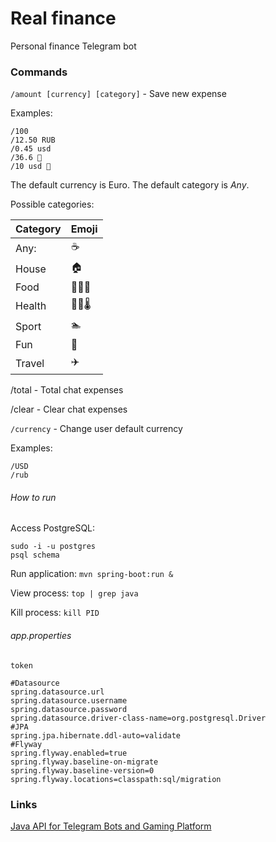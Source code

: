 # Real finance
Personal finance Telegram bot

### Commands

`/amount [currency] [category]` - Save new expense

Examples:
```
/100
/12.50 RUB
/0.45 usd
/36.6 💊
/10 usd 🍕
```

The default currency is Euro. The default category is *Any*.

Possible categories:

| Category | Emoji |
|----------|-------|
| Any:     | ☕️   |
| House    | 🏠    |
| Food     | 🍞🍕🍌 |
| Health   | 💊💉🌡 |
| Sport    | 🏊    |
| Fun      | 🎉    |
| Travel   | ✈️   |

/total - Total chat expenses

/clear - Clear chat expenses

`/currency` - Change user default currency

Examples:
```
/USD
/rub
```

###### How to run

Access PostgreSQL:
```
sudo -i -u postgres
psql schema
```

Run application: `mvn spring-boot:run &`

View process: `top | grep java`

Kill process: `kill PID`

###### app.properties
```
token

#Datasource
spring.datasource.url
spring.datasource.username
spring.datasource.password
spring.datasource.driver-class-name=org.postgresql.Driver
#JPA
spring.jpa.hibernate.ddl-auto=validate
#Flyway
spring.flyway.enabled=true
spring.flyway.baseline-on-migrate
spring.flyway.baseline-version=0
spring.flyway.locations=classpath:sql/migration
```

### Links
[Java API for Telegram Bots and Gaming Platform](https://github.com/pengrad/java-telegram-bot-api)
